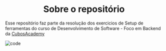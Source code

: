 <h1 align="center"> Sobre o repositório </h1>

Esse repositório faz parte da resolução dos exercicios de Setup de ferramentas do curso de Desenvolvimento de Software - Foco em Backend da [CubosAcademy](https://cubos.academy/)

![code](src/img/pic-unsplash.jpg)
